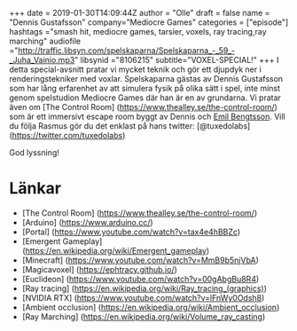 +++
date = 2019-01-30T14:09:44Z
author = "Olle"
draft = false
name = "Dennis Gustafsson"
company="Mediocre Games"
categories = ["episode"]
hashtags ="smash hit, mediocre games, tarsier, voxels, ray tracing,ray marching"
audiofile ="http://traffic.libsyn.com/spelskaparna/Spelskaparna_-_59_-_Juha_Vainio.mp3"
libsynid ="8106215"
subtitle="VOXEL-SPECIAL!"
+++
I detta special-avsnitt pratar vi mycket teknik och gör ett djupdyk ner i renderingstekniker med voxlar. Spelskaparna gästas av Dennis Gustafsson som har lång erfarenhet av att simulera fysik på olika sätt i spel, inte minst genom spelstudion Mediocre Games där han är en av grundarna. Vi pratar även om [The Control Room] (https://www.thealley.se/the-control-room/) som är ett immersivt escape room byggt av Dennis och [Emil Bengtsson](https://twitter.com/resident_emil). Vill du följa Rasmus gör du det enklast på hans twitter: [@tuxedolabs] (https://twitter.com/tuxedolabs)

God lyssning!
# Länkar
* [The Control Room] (https://www.thealley.se/the-control-room/)
* [Arduino] (https://www.arduino.cc/)
* [Portal] (https://www.youtube.com/watch?v=tax4e4hBBZc)
* [Emergent Gameplay] (https://en.wikipedia.org/wiki/Emergent_gameplay)
* [Minecraft] (https://www.youtube.com/watch?v=MmB9b5njVbA)
* [Magicavoxel] (https://ephtracy.github.io/)
* [Euclideon] (https://www.youtube.com/watch?v=00gAbgBu8R4)
* [Ray tracing] (https://en.wikipedia.org/wiki/Ray_tracing_(graphics))
* [NVIDIA RTX] (https://www.youtube.com/watch?v=lFnWy0Odsh8)
* [Ambient occlusion] (https://en.wikipedia.org/wiki/Ambient_occlusion)
* [Ray Marching] (https://en.wikipedia.org/wiki/Volume_ray_casting)


